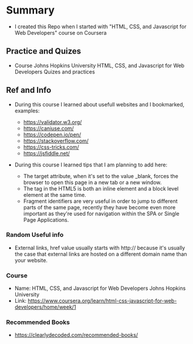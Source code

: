 # Summary 

- I created this Repo when I started with "HTML, CSS, and Javascript for Web Developers" course on Coursera 


## Practice and Quizes
- Course Johns Hopkins University HTML, CSS, and Javascript for Web Developers Quizes and practices 

## Ref and Info 

- During this course I learned about usefull websites and I bookmarked, examples: 
    - https://validator.w3.org/
    - https://caniuse.com/
    - https://codepen.io/pen/
    - https://stackoverflow.com/
    - https://css-tricks.com/
    - https://jsfiddle.net/

- During this course I learned tips that I am planning to add here:
  - The target attribute, when it's set to the value _blank, forces the browser to open this page in a new tab or a new window.
  - The <a> tag in the HTML5 is both an inline element and a block level element at the same time.
  - Fragment identifiers are very useful in order to jump to different parts of the same page, recently they have become even more important as they're used for navigation within the SPA or Single Page Applications.



### Random Useful info 

- External links, href value usually starts with http:// because it's usually the case that external links are hosted on a different domain name than your website.
 

### Course 

- Name: HTML, CSS, and Javascript for Web Developers Johns Hopkins University
- Link: https://www.coursera.org/learn/html-css-javascript-for-web-developers/home/week/1

### Recommended Books

- https://clearlydecoded.com/recommended-books/


